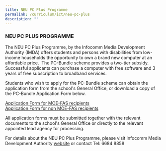 ```yaml
---
title: NEU PC Plus Programme
permalink: /curriculum/ict/neu-pc-plus
description: ""
---
```

### NEU PC PLUS PROGRAMME

The NEU PC Plus Programme, by the Infocomm Media Development Authority (IMDA) offers students and persons with disabilities from low-income households the opportunity to own a brand new computer at an affordable price.  The PC-Bundle scheme provides a two-tier subsidy.  Successful applicants can purchase a computer with free software and 3 years of free subscription to broadband services.
  
Students who wish to apply for the PC-Bundle scheme can obtain the application form from the school's General Office, or download a copy of the PC-Bundle Application Form below.  
  
[Application Form for MOE-FAS recipients](/files/Application%20Form%20for%20MOE%20SPED%20FAS%20with%20FBB%20MBB%20Forms.pdf) <br>
[Application Form for non MOE-FAS recipients](/files/PC_Bundle_Application_Form%20with%20FBB%20MBB%20Forms.pdf)

All application forms must be submitted together with the relevant documents to the school's General Office or directly to the relevant appointed lead agency for processing.  
  
For details about the NEU PC Plus Programme, please visit Infocomm Media Development Authority [website](https://www.imda.gov.sg/programme-listing/neu-pc-plus) or contact Tel: 6684 8858